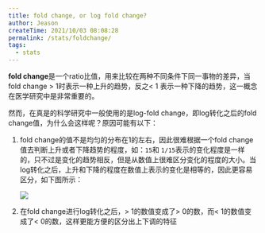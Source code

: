 ```yaml
---
title: fold change, or log fold change?
author: Jeason
createTime: 2021/10/03 08:08:28
permalink: /stats/foldchange/
tags:
  - stats
---
```

**fold change**是一个ratio比值，用来比较在两种不同条件下同一事物的差异，当fold change > 1时表示一种上升的趋势，反之< 1 表示一种下降的趋势，这一概念在医学研究中是非常重要的。

然而，在真是的科学研究中一般使用的是log-fold change，即log转化之后的fold change值，为什么会这样呢？原因可能有以下：

1. fold change的值不是均匀的分布在1的左右，因此很难根据一个fold change值去判断上升或者下降趋势的程度，如：`15`和 `1/15`表示的变化程度是一样的，只不过是变化的趋势相反，但是从数值上很难区分变化的程度的大小。当log转化之后，上升和下降的程度在数值上表示的变化是相等的，因此更容易区分，如下图所示：

    ![](https://cdn.jsdelivr.net/gh/Moonerss/CDN/paper/fold_change/fold.png)

2. 在fold change进行log转化之后，> 1的数值变成了> 0的数，而< 1的数值变成了< 0的数，这样更能方便的区分出上下调的特征
